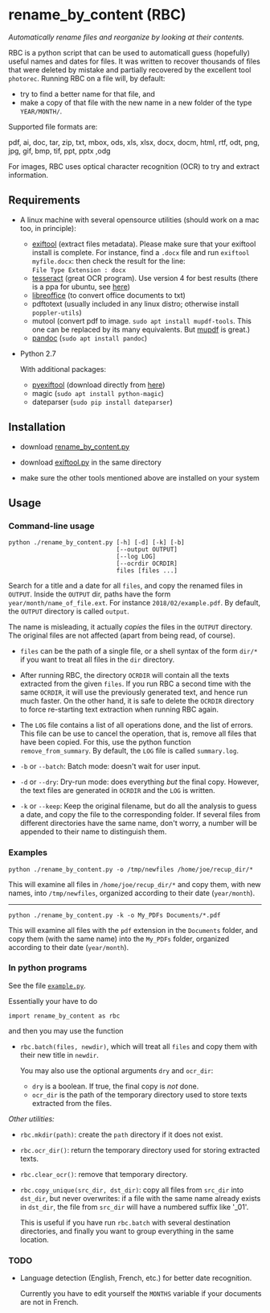 # rename_by_content (RBC)
_Automatically rename files and reorganize by looking at their contents._

RBC is a python script that can be used to automaticall guess
(hopefully) useful names and dates for files. It was written to
recover thousands of files that were deleted by mistake and partially
recovered by the excellent tool `photorec`. Running RBC on a file
will, by default:

+ try to find a better name for that file, and
+ make a copy of that file with the new name in a new folder of the
  type `YEAR/MONTH/`.

Supported file formats are:

pdf, ai, doc, tar, zip, txt, mbox, ods, xls, xlsx, docx, docm, html,
rtf, odt, png, jpg, gif, bmp, tif, ppt, pptx ,odg

For images, RBC uses optical character recognition (OCR) to try and
extract information.

## Requirements

* A linux machine with several opensource utilities (should work on a
  mac too, in principle):

	- [exiftool](https://www.sno.phy.queensu.ca/~phil/exiftool/)
	  (extract files metadata). Please make sure that your exiftool
	  install is complete. For instance, find a `.docx` file and run
	  `exiftool myfile.docx`: then
	  check the result for the line:  
	  `File Type Extension : docx`
	- [tesseract](https://github.com/tesseract-ocr/tesseract) (great OCR program). Use version 4 for best results (there is a ppa for ubuntu, see [here](https://github.com/tesseract-ocr/tesseract/wiki))
	- [libreoffice](https://www.libreoffice.org/) (to convert office documents to txt)
	- pdftotext (usually included in any linux distro; otherwise install `poppler-utils`)
	- mutool (convert pdf to image. `sudo apt install mupdf-tools`. This one can be replaced by its many equivalents. But [mupdf](https://mupdf.com/) is great.)
	- [pandoc](https://pandoc.org/) (`sudo apt install pandoc`)

* Python 2.7

  With additional packages:

  - [pyexiftool](https://smarnach.github.io/pyexiftool/) (download directly from [here](https://raw.githubusercontent.com/smarnach/pyexiftool/master/exiftool.py))
  - magic (`sudo apt install python-magic`)
  - dateparser (`sudo pip install dateparser`)

## Installation

* download [rename_by_content.py](https://github.com/sanette/rename_by_content/blob/master/rename_by_content.py)

* download [exiftool.py](https://raw.githubusercontent.com/smarnach/pyexiftool/master/exiftool.py) in the same directory

* make sure the other tools mentioned above are installed on your system

## Usage

### Command-line usage

```
python ./rename_by_content.py [-h] [-d] [-k] [-b]  
                              [--output OUTPUT]
                              [--log LOG]  
                              [--ocrdir OCRDIR]  
                              files [files ...]
```

Search for a title and a date for all `files`, and copy the renamed
files in `OUTPUT`. Inside the `OUTPUT` dir, paths have the form
`year/month/name_of_file.ext`. For instance `2018/02/example.pdf`.  By
default, the `OUTPUT` directory is called `output`.

The name is misleading, it actually _copies_ the files in the `OUTPUT`
directory. The original files are not affected (apart from being read,
of course).

* `files` can be the path of a single file, or a shell syntax of the
  form `dir/*` if you want to treat all files in the `dir` directory.

* After running RBC, the directory `OCRDIR` will contain all the texts
  extracted from the given `files`. If you run RBC a second time with
  the same `OCRDIR`, it will use the previously generated text, and
  hence run much faster. On the other hand, it is safe to delete the
  `OCRDIR` directory to force re-starting text extraction when running
  RBC again.

* The `LOG` file contains a list of all operations done, and the list
  of errors. This file can be use to cancel the operation, that is,
  remove all files that have been copied. For this, use the python
  function `remove_from_summary`. By default, the `LOG` file is called
  `summary.log`.

* `-b` or `--batch`: Batch mode: doesn't wait for user input.

* `-d` or `--dry`: Dry-run mode: does everything _but_ the final
  copy. However, the text files are generated in `OCRDIR` and the
  `LOG` is written.

* `-k` or `--keep`: Keep the original filename, but do all the
  analysis to guess a date, and copy the file to the corresponding
  folder. If several files from different directories have the same
  name, don't worry, a number will be appended to their name to
  distinguish them.

### Examples

`python ./rename_by_content.py -o /tmp/newfiles /home/joe/recup_dir/*`

This will examine all files in `/home/joe/recup_dir/*` and copy them,
with new names, into `/tmp/newfiles`, organized according to their
date (`year/month`).

___

`python ./rename_by_content.py -k -o My_PDFs Documents/*.pdf`

This will examine all files with the `pdf` extension in the
`Documents` folder, and copy them (with the same name) into the
`My_PDFs` folder, organized according to their date (`year/month`).

### In python programs

See the file [`example.py`](https://github.com/sanette/rename_by_content/blob/master/example.py).

Essentially your have to do

```
import rename_by_content as rbc
```

and then you may use the function

 - `rbc.batch(files, newdir)`, which will treat all `files` and copy
   them with their new title in `newdir`.

   You may also use the optional arguments `dry` and `ocr_dir`:
     * `dry` is a boolean. If true, the final copy is _not_ done.
     * `ocr_dir` is the path of the temporary directory used to store
       texts extracted from the files.

_Other utilities:_

 - `rbc.mkdir(path)`: create the `path` directory if it does not exist.
 
 - `rbc.ocr_dir()`: return the temporary directory used for storing
   extracted texts.

 - `rbc.clear_ocr()`: remove that temporary directory.

 - `rbc.copy_unique(src_dir, dst_dir)`: copy all files from `src_dir` into
   `dst_dir`, but never overwrites: if a file with the same name
   already exists in `dst_dir`, the file from `src_dir` will have a
   numbered suffix like '_01'.

   This is useful if you have run `rbc.batch` with several destination
   directories, and finally you want to group everything in the same
   location.

### TODO

- Language detection (English, French, etc.) for better date recognition.

  Currently you have to edit yourself the `MONTHS` variable if your
  documents are not in French.
